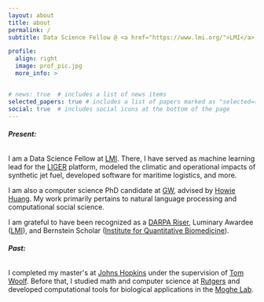 ```yaml
---
layout: about
title: about
permalink: /
subtitle: Data Science Fellow @ <a href="https://www.lmi.org/">LMI</a>. PhD Candidate @ <a href="https://www.cs.seas.gwu.edu">GW</a>.

profile:
  align: right
  image: prof_pic.jpg
  more_info: >


# news: true  # includes a list of news items
selected_papers: true # includes a list of papers marked as "selected={true}"
social: true  # includes social icons at the bottom of the page
---
```


###### **Present:**

I am a Data Science Fellow at <a href="https://www.lmi.org/">LMI</a>. There, I have served as machine learning lead for the <a href="https://www.lmi.org/capabilities/solutions/liger">LIGER</a> platform, modeled the climatic and operational impacts of synthetic jet fuel, developed software for maritime logistics, and more.

I am also a computer science PhD candidate at <a href="https://www.cs.seas.gwu.edu">GW</a>, advised by <a href="https://www2.seas.gwu.edu/~howie/">Howie Huang</a>. My work primarily pertains to natural language processing and computational social science.
<!-- ; see my <a href="https://lucasmccabe.github.io/research/">research page</a> for more.  -->

I am grateful to have been recognized as a <a href="https://forward.darpa.mil/risers">DARPA Riser</a>, Luminary Awardee (<a href="https://www.lmi.org/">LMI</a>), and Bernstein Scholar (<a href="https://iqb.rutgers.edu">Institute for Quantitative Biomedicine</a>).


###### **Past:**

I completed my master's at <a href="https://engineering.jhu.edu/">Johns Hopkins</a> under the supervision of <a href="https://www.hopkinsmedicine.org/research/labs/tom-woolf-lab">Tom Woolf</a>. Before that, I studied math and computer science at <a href="https://www.math.rutgers.edu/">Rutgers</a> and developed computational tools for biological applications in the <a href="https://bme.rutgers.edu/prabhas-v-moghe">Moghe Lab</a>.


<!-- Put your address / P.O. box / other info right below your picture. You can also disable any these elements by editing `profile` property of the YAML header of your `_pages/about.md`. Edit `_bibliography/papers.bib` and Jekyll will render your [publications page](/al-folio/publications/) automatically. -->
